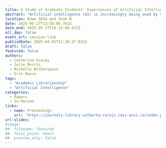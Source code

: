 ```yaml
---
title: A Study of Graduate Students’ Experiences of Artificial Intelligence at the University of New Brunswick
abstract: "Artificial intelligence (AI) is increasingly being used by students in higher education for a wide range of tasks, such as brainstorming, finding information, or drafting papers. While we understand the general use cases for AI in the classroom, there is a gap in the research about students’ processes for learning, evaluating and implementing new tools into their learning workflows. This talk summarizes the initial findings of focus groups conducted with graduate students at the University of New Brunswick that explored student perceptions of—and experiences with—AI technology."
location: Rowe 1016 and Zoom B
date: 2025-05-27T13:50:00.763Z
date_end: 2025-05-27T14:15:00.471Z
all_day: false
event_url: session-link
publishDate: 2025-04-01T12:36:37.825Z
draft: false
featured: false
authors:
  - Catherine Gracey
  - Julie Morris
  - Richelle Witherspoon
  - Erik Moore
tags:
  - "Academic Librarianship" 
  - "Artificial Intelligence"
categories:
  - Papers
  - In-Person
links:
  - name: Proceedings
    url: 'https://journals.library.ualberta.ca/ojs.cais-acsi.ca/index.php/cais-asci/article/view/1936'
url-slides: ''
#image:
##  filename: featured
##  focal_point: Smart
##  preview_only: false
---
```

